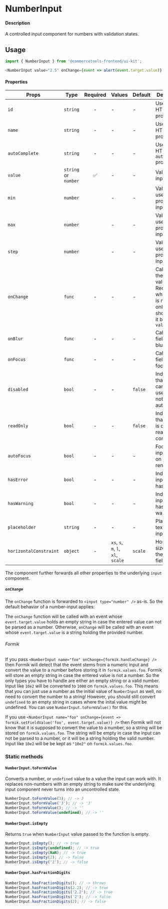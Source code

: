 # NumberInput

#### Description

A controlled input component for numbers with validation states.

## Usage

```js
import { NumberInput } from '@commercetools-frontend/ui-kit';

<NumberInput value="2.5" onChange={event => alert(event.target.value)} />;
```

#### Properties

| Props                  | Type                 | Required | Values                             | Default | Description                                                                                            |
| ---------------------- | -------------------- | :------: | ---------------------------------- | ------- | ------------------------------------------------------------------------------------------------------ |
| `id`                   | `string`             |    -     | -                                  | -       | Used as HTML `id` property                                                                             |
| `name`                 | `string`             |    -     | -                                  | -       | Used as HTML `name` property                                                                           |
| `autoComplete`         | `string`             |    -     | -                                  | -       | Used as HTML `autocomplete` property                                                                   |
| `value`                | `string` or `number` |    ✅    | -                                  | -       | Value of the input                                                                                     |
| `min`                  | `number`             |          | -                                  | -       | Value is used as `min` property on input field                                                         |
| `max`                  | `number`             |          | -                                  | -       | Value is used as `max` property on input field                                                         |
| `step`                 | `number`             |          | -                                  | -       | Value is used as `step` property on input field                                                        |
| `onChange`             | `func`               |    -     | -                                  | -       | Called with the new value. Required when input is not read only. Parent should pass it back as `value` |
| `onBlur`               | `func`               |    -     | -                                  | -       | Called when field is blurred                                                                           |
| `onFocus`              | `func`               |    -     | -                                  | -       | Called when field is focused                                                                           |
| `disabled`             | `bool`               |    -     | -                                  | `false` | Indicates that the field cannot be used (e.g not authorised)                                           |
| `readOnly`             | `bool`               |    -     | -                                  | `false` | Indicates that the field is displaying read-only content                                               |
| `autoFocus`            | `bool`               |    -     | -                                  | -       | Focus the input field on initial render                                                                |
| `hasError`             | `bool`               |    -     | -                                  | -       | Indicates the input field has an error                                                                 |
| `hasWarning`           | `bool`               |    -     | -                                  | -       | Indicates the input field has a warning                                                                |
| `placeholder`          | `string`             |    -     | -                                  | -       | Placeholder text for the input                                                                         |
| `horizontalConstraint` | `object`             |    -     | `xs`, `s`, `m`, `l`, `xl`, `scale` | `scale` | Horizontal size limit of the input fields.                                                             |

The component further forwards all other properties to the underlying `input` component.

##### `onChange`

The `onChange` function is forwarded to `<input type="number" />` as-is. So the default behavior of a number-input applies:

The `onChange` function will be called with an event whose `event.target.value` holds an empty string in case the entered value can not be parsed as a number. Otherwise, `onChange` will be called with an event whose `event.target.value` is a string holding the provided number.

###### Formik

If you pass `<NumberInput name="foo" onChange={formik.handleChange} />` then Formik will detect that the event stems from a numeric input and convert the value to a number before storing it in `formik.values.foo`. Formik will store an empty string in case the entered value is not a number. So the only types you have to handle are either an empty string or a valid number. Input like `10e2` will be converted to `1000` on `formik.values.foo`. This means that you can just use a number as the initial value of `NumberInput` as well, no need to convert the number to a string! However, you should still convert `undefined` to an empty string in cases where the inital value might be undefined. You can use `NumberInput.toFormValue()` for this.

If you use `<NumberInput name="foo" onChange={event => formik.setFieldValue('foo', event.target.value)} />` then Formik will not know that it is supposed to convert the value to a number, so a string will be stored on `formik.values.foo`. The string will be empty in case the input can not be parsed to a number, or it will be a string holding the valid number. Input like `10e2` will be be kept as `"10e2"` on `formik.values.foo`.

### Static methods

#### `NumberInput.toFormValue`

Converts a number, or `undefined` value to a value the input can work with. It replaces non-numbers with an empty string to make sure the underlying input component never turns into an uncontrolled state.

```js
NumberInput.toFormValue(3); // -> 3
NumberInput.toFormValue('3'); // -> '3'
NumberInput.toFormValue(); // -> ''
NumberInput.toFormValue(undefined); // -> ''
```

#### `NumberInput.isEmpty`

Returns `true` when `NumberInput` value passed to the function is empty.

```js
NumberInput.isEmpty(); // -> true
NumberInput.isEmpty(undefined); // -> true
NumberInput.isEmpty(NaN); // -> true
NumberInput.isEmpty(2); // -> false
NumberInput.isEmpty('2'); // -> false
```

#### `NumberInput.hasFractionDigits`

```js
NumberInput.hasFractionDigits(); // -> throws
NumberInput.hasFractionDigits(2.2); // -> true
NumberInput.hasFractionDigits('2.2'); // -> true
NumberInput.hasFractionDigits('2'); // -> false
NumberInput.hasFractionDigits(2); // -> false
```
